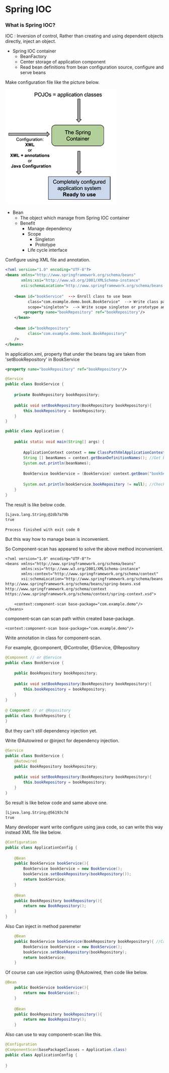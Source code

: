 # Spring IOC

### What is Spring IOC?

IOC : Inversion of control, Rather than creating and using dependent objects directly, inject an object.

- Spring IOC container
    - BeanFactory
    - Center storage of application component
    - Read bean definitions from bean configuration source, configure and serve beans

Make configuration file like the picture below.

![base](/document/IOC/container.PNG)
     
- Bean
    - The object which manage from Spring IOC container
    - Benefit
        - Manage dependency
        - Scope
            - Singleton
            - Prototype
        - Life cycle interface
        
Configure using XML file and annotation.

~~~xml
<?xml version="1.0" encoding="UTF-8"?>
<beans xmlns="http://www.springframework.org/schema/beans"
       xmlns:xsi="http://www.w3.org/2001/XMLSchema-instance"
       xsi:schemaLocation="http://www.springframework.org/schema/beans http://www.springframework.org/schema/beans/spring-beans.xsd">

    <bean id="bookService"  --> Enroll class to use bean
          class="com.example.demo.book.BookService"  --> Write class path
          scope="singleton">  --> Write scope singleton or prototype and so on
        <property name="bookRepository" ref="bookRepository"/>
    </bean>

    <bean id="bookRepository"
          class="com.example.demo.book.BookRepository"
    />
</beans>
~~~

In application.xml, property that under the beans tag are taken from 'setBookRepository' in BookService
~~~xml
<property name="bookRepository" ref="bookRepository"/>
~~~
~~~JAVA
@Service
public class BookService {

    private BookRepository bookRepository;

    public void setBookRepository(BookRepository bookRepository){
        this.bookRepository = bookRepository;
    }
}
~~~

~~~java
public class Application {

    public static void main(String[] args) {

        ApplicationContext context = new ClassPathXmlApplicationContext("application.xml"); //Get bean configure xml file
        String [] beanNames = context.getBeanDefinitionNames(); //Get bean names
        System.out.println(beanNames);  

        BookService bookService = (BookService) context.getBean("bookService"); //Get BookService bean in IOC container

        System.out.println(bookService.bookRepository != null); //Check BookRepository in BookService and working IOC
    }
}
~~~

The result is like below code.

~~~
[Ljava.lang.String;@2db7a79b
true

Process finished with exit code 0
~~~

But this way how to manage bean is inconvenient.

So Component-scan has appeared to solve the above method inconvenient.

~~~
<?xml version="1.0" encoding="UTF-8"?>
<beans xmlns="http://www.springframework.org/schema/beans"
       xmlns:xsi="http://www.w3.org/2001/XMLSchema-instance"
       xmlns:context="http://www.springframework.org/schema/context"
       xsi:schemaLocation="http://www.springframework.org/schema/beans http://www.springframework.org/schema/beans/spring-beans.xsd http://www.springframework.org/schema/context https://www.springframework.org/schema/context/spring-context.xsd">

    <context:component-scan base-package="com.example.demo"/>
</beans>
~~~

component-scan can scan path within created base-package.

~~~
<context:component-scan base-package="com.example.demo"/>
~~~

Write annotation in class for component-scan.

For example, @component, @Controller, @Service, @Repository

~~~java
@Component // or @Service
public class BookService {

    public BookRepository bookRepository;

    public void setBookRepository(BookRepository bookRepository){
        this.bookRepository = bookRepository;
    }
}

@ Component // or @Repository
public class BookRepository {
}
~~~

But they can't still dependency injection yet.

Write @Autowired or @inject for dependency injection.
~~~java
@Service
public class BookService {
    @Autowired
    public BookRepository bookRepository;

    public void setBookRepository(BookRepository bookRepository){
        this.bookRepository = bookRepository;
    }
}
~~~

So result is like below code and same above one.
~~~
[Ljava.lang.String;@56193c7d
true
~~~

Many developer want write configure using java code, so can write this way instead XML file like below.

~~~java
@Configuration
public class ApplicationConfig {

    @Bean
    public BookService bookService(){
        BookService bookService = new BookService();
        bookService.setBookRepository(bookRepository());
        return bookService;
    }

    @Bean
    public BookRepository bookRepository(){
        return new BookRepository();
    }
}
~~~

Also Can inject in method paremeter
~~~java
    @Bean
    public BookService bookService(BookRepository bookRepository){ //Can inject in method paremeter
        BookService bookService = new BookService();
        bookService.setBookRepository(bookRepository);
        return bookService;
    }
~~~

Of course can use injection using @Autowired, then code like below.

~~~java
@Bean
    public BookService bookService(){
        return new BookService();
    }

    @Bean
    public BookRepository bookRepository(){
        return new BookRepository();
    }
~~~

Also can use to way component-scan like this.

~~~java
@Configuration
@ComponentScan(basePackageClasses = Application.class)
public class ApplicationConfig {

}
~~~

